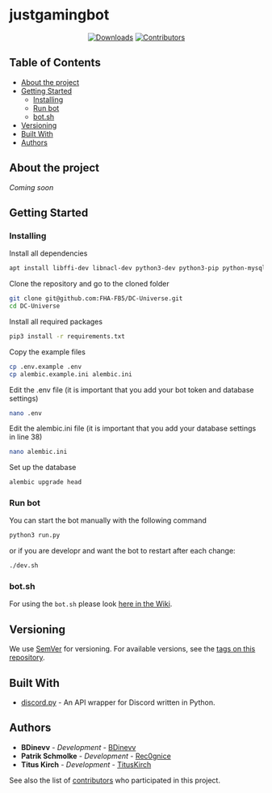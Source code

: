 # justgamingbot
<p align="center">
    <a href="https://github.com/FHA-FB5/DC-Universe/releases"><img src="https://img.shields.io/github/downloads/FHA-FB5/DC-Universe/total?label=Downloads&labelColor=30363D&color=2FBF50" alt="Downloads"></a>
    <a href="https://github.com/FHA-FB5/DC-Universe/graphs/contributors"><img src="https://img.shields.io/github/contributors/FHA-FB5/DC-Universe?label=Contributors&labelColor=30363D&color=2FBF50" alt="Contributors"></a>
</p>


## Table of Contents
* [About the project](#about-the-project)
* [Getting Started](#getting-started)
    * [Installing](#installing)
    * [Run bot](#run-bot)
    * [bot.sh](#bot-sh)
* [Versioning](#versioning)
* [Built With](#built-with)
* [Authors](#authors)

## About the project
*Coming soon*

## Getting Started
### Installing

Install all dependencies
```BASH
apt install libffi-dev libnacl-dev python3-dev python3-pip python-mysqldb tmux
```

Clone the repository and go to the cloned folder
```BASH
git clone git@github.com:FHA-FB5/DC-Universe.git
cd DC-Universe
```

Install all required packages
```bash
pip3 install -r requirements.txt
```

Copy the example files
```bash
cp .env.example .env
cp alembic.example.ini alembic.ini
```

Edit the .env file (it is important that you add your bot token and database settings)
```bash
nano .env 
```

Edit the alembic.ini file (it is important that you add your database settings in line 38)
```bash
nano alembic.ini
```

Set up the database
```bash
alembic upgrade head
```

### Run bot
You can start the bot manually with the following command
```bash
python3 run.py 
```

or if you are developr and want the bot to restart after each change:
```bash
./dev.sh
```

### bot.sh
For using the `bot.sh` please look [here in the Wiki](https://github.com/FHA-FB5/DC-Universe/wiki/bot.sh).

## Versioning
We use [SemVer](http://semver.org/) for versioning. For available versions, see the [tags on this repository](https://github.com/FHA-FB5/DC-Universe/tags). 

## Built With
* [discord.py](https://github.com/Rapptz/discord.py) - An API wrapper for Discord written in Python.

## Authors
* **BDinevv** - *Development* - [BDinevv](https://github.com/BDinevv)
* **Patrik Schmolke** - *Development* - [Rec0gnice](https://github.com/Rec0gnice)
* **Titus Kirch** - *Development* - [TitusKirch](https://github.com/TitusKirch)

See also the list of [contributors](https://github.com/FHA-FB5/DC-Universe/graphs/contributors) who participated in this project.

